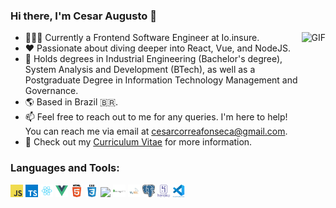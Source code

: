 ### Hi there, I'm Cesar Augusto 👋

  <img height="350" align="right"  alt="GIF" src="https://i.giphy.com/media/USV0ym3bVWQJJmNu3N/giphy.webp" />

- 👨🏽‍💻 Currently a Frontend Software Engineer at Io.insure.
- ❤️ Passionate about diving deeper into React, Vue, and NodeJS.
- 💼 Holds degrees in Industrial Engineering (Bachelor's degree), System Analysis and Development (BTech), as well as a Postgraduate Degree in Information Technology Management and Governance.
- 🌎 Based in Brazil 🇧🇷.
- 📫 Feel free to reach out to me for any queries. I'm here to help! You can reach me via email at cesarcorreafonseca@gmail.com.
- 📝 Check out my [Curriculum Vitae](https://drive.google.com/file/d/1gbI-Wv59n-_vxvzXuiOnMQeJoER371KX/view?usp=sharing) for more information.

### Languages and Tools:

<code><img height="20" src="https://raw.githubusercontent.com/github/explore/80688e429a7d4ef2fca1e82350fe8e3517d3494d/topics/javascript/javascript.png"></code>
<code><img height="20" src="https://raw.githubusercontent.com/github/explore/80688e429a7d4ef2fca1e82350fe8e3517d3494d/topics/typescript/typescript.png"></code>
<code><img height="20" src="https://raw.githubusercontent.com/github/explore/80688e429a7d4ef2fca1e82350fe8e3517d3494d/topics/react/react.png"></code>
<code><img height="20" src="https://raw.githubusercontent.com/github/explore/80688e429a7d4ef2fca1e82350fe8e3517d3494d/topics/vue/vue.png"></code>
<code><img height="20" src="https://raw.githubusercontent.com/github/explore/80688e429a7d4ef2fca1e82350fe8e3517d3494d/topics/html/html.png"></code>
<code><img height="20" src="https://raw.githubusercontent.com/github/explore/80688e429a7d4ef2fca1e82350fe8e3517d3494d/topics/css/css.png"></code>
<code><img height="20" src="https://github.com/devicons/devicon/blob/master/icons/git/git.png"></code>
<code><img height="20" src="https://raw.githubusercontent.com/github/explore/80688e429a7d4ef2fca1e82350fe8e3517d3494d/topics/mongodb/mongodb.png"></code>
<code><img height="20" src="https://raw.githubusercontent.com/github/explore/80688e429a7d4ef2fca1e82350fe8e3517d3494d/topics/mysql/mysql.png"></code>
<code><img height="20" src="https://raw.githubusercontent.com/github/explore/80688e429a7d4ef2fca1e82350fe8e3517d3494d/topics/postgresql/postgresql.png"></code>
<code><img height="20" src="https://github.com/devicons/devicon/blob/master/icons/heroku/heroku-original-wordmark.svg"></code>
<code><img height="20" src="https://github.com/devicons/devicon/blob/master/icons/vscode/vscode-original-wordmark.svg"></code>
